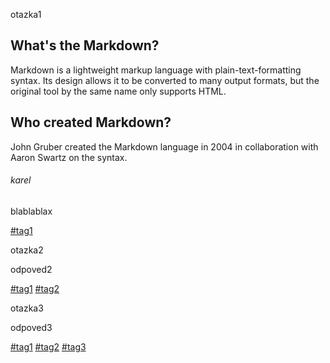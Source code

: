 <!--question-->

otazka1

<!--answer-->

## What's the Markdown?

Markdown is a lightweight markup language with plain-text-formatting syntax.
Its design allows it to be converted to many output formats,
but the original tool by the same name only supports HTML.

## Who created Markdown?

John Gruber created the Markdown language in 2004 in collaboration with
Aaron Swartz on the syntax.

###### karel

blablablax

[#tag1]()

<!--question-->

otazka2

<!--answer-->

odpoved2

[#tag1]() [#tag2]()

<!--question-->

otazka3

<!--answer-->

odpoved3

[#tag1]() [#tag2]() [#tag3]()
